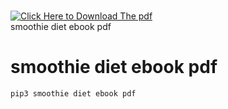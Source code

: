 <h1></h1>
<a href="https://tinyurl.com/smoothiedietebookpdf"><img src="https://1.bp.blogspot.com/-yKXSd5X53bw/YOWzQkBhSLI/AAAAAAAACCs/Mod5fbxcm7Emf0dlCmu58dvi7GoPCvaSwCLcBGAsYHQ/s320/DownloadNow.png" title="Click Here to Download The pdf" /></a>
<br>
smoothie diet ebook pdf
<br>

# smoothie diet ebook pdf
```bash
pip3 smoothie diet ebook pdf
